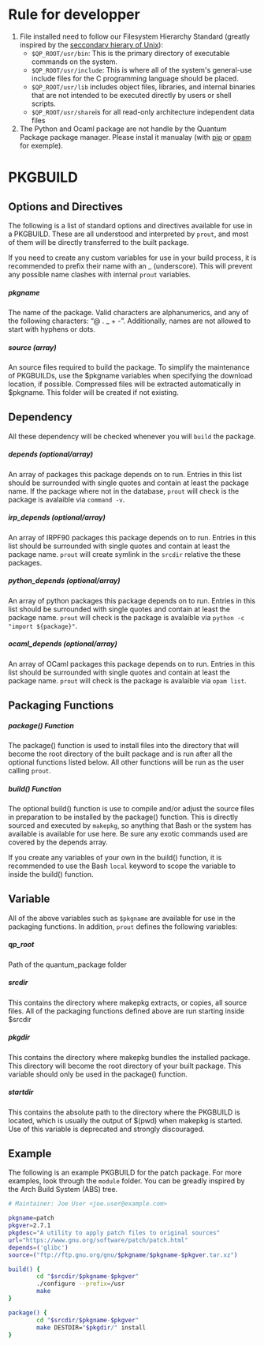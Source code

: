 # Rule for developper
1. File installed need to follow our Filesystem Hierarchy Standard (greatly inspired by the [seccondary hierary of Unix](http://www.pathname.com/fhs/pub/fhs-2.3.html#THEUSRHIERARCHY)):
    - `$QP_ROOT/usr/bin`: This is the primary directory of executable commands on the system.
    - `$QP_ROOT/usr/include`: This is where all of the system's general-use include files for the C programming language should be placed.
    - `$QP_ROOT/usr/lib` includes object files, libraries, and internal binaries that are not intended to be executed directly by users or shell scripts. 
    - `$QP_ROOT/usr/share`is for all read-only architecture independent data files
2. The Python and Ocaml package are not handle by the Quantum Package package manager. Please instal it manualay (with [pip](https://pip.pypa.io/en/stable/installing/) or [opam](https://opam.ocaml.org/) for exemple).

# PKGBUILD
## Options and Directives

The following is a list of standard options and directives available for use in a PKGBUILD. These are all understood and interpreted by `prout`, and most of them will be directly transferred to the built package. 

If you need to create any custom variables for use in your build process, it is recommended to prefix their name with an _ (underscore). This will prevent any possible name clashes with internal `prout` variables.

##### pkgname
The name of the package. Valid characters are alphanumerics, and any of the following characters: “@ . _ + -”. Additionally, names are not allowed to start with hyphens or dots.

##### source (array)
An source files required to build the package. To simplify the maintenance of PKGBUILDs, use the $pkgname variables when specifying the download location, if possible. Compressed files will be extracted automatically in $pkgname. This folder will be created if not existing. 

## Dependency

All these dependency will be checked whenever you will `build` the package. 

##### depends (optional/array)
An array of packages this package depends on to run. Entries in this list should be surrounded with single quotes and contain at least the package name. If the package where not in the database, `prout` will check is the package is avalaible via `command -v`.

##### irp_depends (optional/array)
An array of IRPF90 packages this package depends on to run. Entries in this list should be surrounded with single quotes and contain at least the package name.  `prout` will create symlink in the `srcdir` relative the these packages.

##### python_depends (optional/array)
An array of python packages this package depends on to run. Entries in this list should be surrounded with single quotes and contain at least the package name. `prout` will check is the package is avalaible via `python -c "import ${package}"`.

##### ocaml_depends (optional/array)
An array of OCaml packages this package depends on to run. Entries in this list should be surrounded with single quotes and contain at least the package name.  `prout` will check is the package is avalaible via `opam list`.

## Packaging Functions

##### package() Function
The package() function is used to install files into the directory that will become the root directory of the built package and is run after all the optional functions listed below. All other functions will be run as the user calling `prout`.

##### build() Function
The optional build() function is use to compile and/or adjust the source files in preparation to be installed by the package() function. This is directly sourced and executed by `makepkg`, so anything that Bash or the system has available is available for use here. Be sure any exotic commands used are covered by the depends array.

If you create any variables of your own in the build() function, it is recommended to use the Bash `local` keyword to scope the variable to inside the build() function.

## Variable
All of the above variables such as `$pkgname` are available for use in the packaging functions. In addition, `prout` defines the following variables:

##### qp_root
Path of the quantum_package folder

##### srcdir
This contains the directory where makepkg extracts, or copies, all source files.
All of the packaging functions defined above are run starting inside $srcdir

##### pkgdir
This contains the directory where makepkg bundles the installed package. This directory will become the root directory of your built package. This variable should only be used in the package() function.

##### startdir
This contains the absolute path to the directory where the PKGBUILD is located, which is usually the output of $(pwd) when makepkg is started. Use of this variable is deprecated and strongly discouraged.

## Example

The following is an example PKGBUILD for the patch package. For more examples, look through the `module` folder. You can be greadly inspired by the Arch Build System (ABS) tree.

```bash
# Maintainer: Joe User <joe.user@example.com>

pkgname=patch
pkgver=2.7.1
pkgdesc="A utility to apply patch files to original sources"
url="https://www.gnu.org/software/patch/patch.html"
depends=('glibc')
source=("ftp://ftp.gnu.org/gnu/$pkgname/$pkgname-$pkgver.tar.xz")

build() {
        cd "$srcdir/$pkgname-$pkgver"
        ./configure --prefix=/usr
        make
}

package() {
        cd "$srcdir/$pkgname-$pkgver"
        make DESTDIR="$pkgdir/" install
}
```
